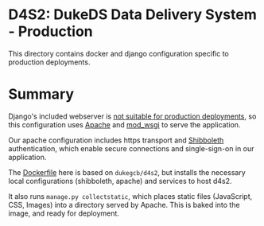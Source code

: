 D4S2: DukeDS Data Delivery System - Production
==============================================

This directory contains docker and django configuration specific to production deployments.

Summary
=======

Django's included webserver is [not suitable for production deployments](https://docs.djangoproject.com/en/1.9/ref/django-admin/#runserver), so this configuration uses [Apache](http://httpd.apache.org) and [mod_wsgi](https://docs.djangoproject.com/en/1.9/howto/deployment/wsgi/modwsgi/) to serve the application.

Our apache configuration includes https transport and [Shibboleth](https://shibboleth.net) authentication, which enable secure connections and single-sign-on in our application.

The [Dockerfile](Dockerfile) here is based on `dukegcb/d4s2`, but installs the necessary local configurations (shibboleth, apache) and services to host d4s2.

It also runs `manage.py collectstatic`, which places static files (JavaScript, CSS, Images) into a directory served by Apache. This is baked into the image, and ready for deployment.
